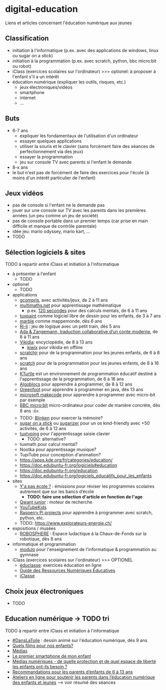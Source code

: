 # digital-education
Liens et articles concernant l'éducation numérique aux jeunes

## Classification
* initiation à l'informatique (p.ex. avec des applications de windows, linux ou sugar on a stick)
* initiation à la programmation (p.ex. avec scratch, python, bbc micro:bit ou robot)
* iClass (exercices scolaires sur l'ordinateur) >>> optionel: à proposer à l'enfant s'il a un intérêt
* éducation numérique (expliquer les outils, risques, etc.)
  * jeux électroniques/vidéos
  * smartphone
  * internet
  * ...

## Buts
* 6-7 ans
  * expliquer les fondamentaux de l'utilisation d'un ordinateur
  * essayer quelques applications
  * utiliser la souris et le clavier (sans forcèment faire des séances de perfectionnement via des jeux)
  * essayer la programmation
  * jeu sur console TV avec parents si l'enfant le demande
* 8-x ans
* le but n'est pas de forcément de faire des exercices pour l'école (à moins d'un intérêt particulier de l'enfant) 

## Jeux vidéos
* pas de console si l'enfant ne le demande pas
* jouer sur une console sur TV avec les parents dans les premières années (un peu comme un jeu de société)
* pas de console portable dans un premier temps (car prise en main difficile et manque de contrôle parentale)
* idée jeu: mario odyssey, mario kart, ... 
* TODO

## Sélection logiciels & sites

TODO à repartir entre iClass et initiation à l'informatique

* à présenter à l'enfant
  * TODO 
* optionel
  * TODO 
* applications
  * [gcompris](https://gcompris.net/index-fr.html), avec activités/jeux, de 2 à 11 ans
  * [multimaths.net](https://mathematiques.wp.ac-dijon.fr/motiver-valoriser/applications-academiques/) pour apprentissage mathématique
    * p.ex. [120 secondes](https://www.multimaths.net/120s.php) pour des calculs mentals, de 6 à 11 ans
  * [tuxpaint](https://tuxpaint.org/) comme logiciel libre de dessin pour les enfants, de 3 à 7 ans
  * [marble](https://marble.kde.org/index.php) comme mappemonde, dès 6 ans
  * [Ri-li](https://ri-li.sourceforge.net/) : jeu de logique avec un petit train, dès 5 ans
  * [Ada & Zangemann, traduction collaborative d’un conte moderne](https://adeaf.net/Ada-Zangemann-traduction-collaborative-d-un-conte-moderne), de 8 à 11 ans
  * [Vikidia](https://fr.vikidia.org/wiki/Vikidia:Accueil): encyclopédie, de 8 à 13 ans
    * [kiwix](https://kiwix.org/fr/) pour vikidia en offline
  * [scratchjr](https://www.scratchjr.org/) pour de la programmation pour les jeunes enfants, de 6 à 8 ans
  * [scratch](https://scratch.mit.edu/) pour de la programmation pour les jeunes enfants, de 8 à 16 ans
  * [KTurtle](https://apps.kde.org/fr/kturtle/) est un environnement de programmation éducatif destiné à l'apprentissage de la programmation, de 6 à 16 ans
  * [Algoblocs](https://www.algoblocs.fr/) pour apprendre à programmer, de 8 à 12 ans
  * [Greenfoot](https://www.greenfoot.org/door) pour apprendre à programmer en java, dès 13 ans
  * [microsoft makecode](https://www.microsoft.com/fr-fr/makecode/) pour apprendre à programmer avec micro-bit par exemple
  * [BBC micro:bit](https://microbit.org/fr/get-started/what-is-the-microbit/) micro-ordinateur pour coder de manière concrète, dès 8 ans ::thumbsup::
  * TODO: [Blinken](https://apps.kde.org/fr/blinken/) pour exercer la mémoire?
  * [sugar on a stick](https://fedoraproject.org/spins/soas) ou [sugarizer](https://sugarizer.org/) pour un os kind-friendly avec +50 activités, de 6 à 12 ans
  * [tuxtyping](https://www.tux4kids.com/tuxtyping.html) pour l'apprentissage saisie clavier
    * TODO: alternative? 
  * tuxmath pour calcul mental?
  * Nootka pour apprentissage musique?
  * TupiTube pour conception d'animation?
  * https://apps.kde.org/fr/categories/education/
  * https://doc.edubuntu-fr.org/logiciels#education
  * https://doc.edubuntu-fr.org/education
  * https://doc.edubuntu-fr.org/logiciels_educatifs_pour_les_enfants
* sites
  * [Y'a pas école ?](https://www.rts.ch/decouverte/y-a-pas-ecole/) : émissions pour réviser les programmes scolaires autrement que sur les bancs d’école
    * **TODO: faire une sélection d'article en fonction de l'age**
  * [Qwant junior](https://www.qwantjunior.com/) : moteur de recherche
  * [YouTubeKids](https://www.youtubekids.com/?hl=fr)
  * [Rasperry Pi projects](https://projects.raspberrypi.org/en) pour apprendre à programmer avec scratch, python, etc.
  * TODO: https://www.explorateurs-energie.ch/
* expositions / musées
  * [ROBOSPHERE](https://www.robosphere.net/) : Espace ludactique à la Chaux-de-Fonds sur la robotique, dès 8 ans
* informatique et programmation
  * [modulo](https://modulo-info.ch/) pour l'enseignement de l'informatique & programmation au gymnase
* iClass (exercices scolaires sur l'ordinateur) >>> OPTIONEL
  * [éduclasse](https://www.educlasse.ch/): exercices éducation en ligne
  * [Guide des Ressources Numériques Éducatives](https://primabord.eduscol.education.fr/guide-des-ressources-numeriques-educatives)
  * [iClasse](https://iclasse.rpn.ch/accueil)

## Choix jeux électroniques

* TODO

## Education numérique -> TODO tri
TODO à repartir entre iClass et initiation à l'informatique
* [#DansLaToile](https://www.rts.ch/play/tv/emission/danslatoile?id=8810939) : dessin animé sur l'éducation numérique, dès 9 ans
* [Quels films pour nos enfants?](https://www.filmspourenfants.net/)
* [Médias](https://famigros.migros.ch/fr/enfants-et-adolescents/medias)
* [Le premier smartphone de mon enfant](https://www.swisscom.ch/fr/about/durabilite/swisscom-campus/premier-smartphone-de-mon-enfant.html?campID=SEA_SE_R1GR2136_716379142449&gad_source=1&gad_campaignid=18606814235&gbraid=0AAAAADEdF42LP7AvY_yVc4T14P6qTiD3v#wofuer-smartphone=&acc-Ahz4MQ%5Bselected%5D%5B%5D=0)
* [Médias numériques - de quelle protection et de quel espace de liberté les enfants ont-ils besoin ?](https://www.projuventute.ch/fr/parents/medias-et-internet/medias-numeriques-protection)
* [Recommandations pour les parents d’enfants de 6 à 13 ans](https://www.jeunesetmedias.ch/recommandations/recommandations-pour-les-parents-denfants-de-6-a-13-ans)
* [Ateliers en ligne pour soutenir les parents dans l’éducation numérique des enfants et jeunes](https://www.projuventute.ch/fr/parents/medias-et-internet/competences-numeriques-ateliers-parents) --> voir résumé des séances
